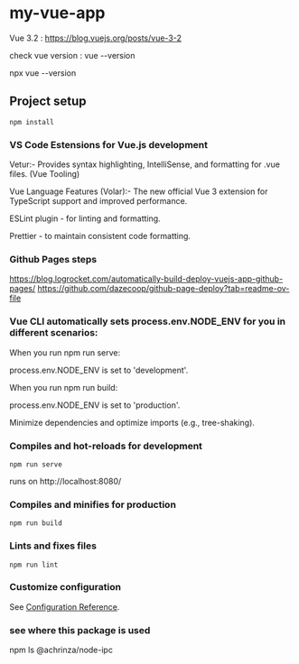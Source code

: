 # my-vue-app
Vue 3.2 : https://blog.vuejs.org/posts/vue-3-2

check vue version : vue --version

npx vue --version  

## Project setup
```
npm install
```
### VS Code Estensions for Vue.js development
Vetur:- Provides syntax highlighting, IntelliSense, and formatting for .vue files. (Vue Tooling)

Vue Language Features (Volar):- The new official Vue 3 extension for TypeScript support and improved performance.

ESLint plugin - for linting and formatting.

Prettier - to maintain consistent code formatting.
### Github Pages steps
https://blog.logrocket.com/automatically-build-deploy-vuejs-app-github-pages/
https://github.com/dazecoop/github-page-deploy?tab=readme-ov-file

###  Vue CLI automatically sets process.env.NODE_ENV for you in different scenarios:

When you run npm run serve:

process.env.NODE_ENV is set to 'development'.

When you run npm run build:

process.env.NODE_ENV is set to 'production'.

Minimize dependencies and optimize imports (e.g., tree-shaking).

### Compiles and hot-reloads for development
```
npm run serve
```
runs on http://localhost:8080/
### Compiles and minifies for production
```
npm run build
```

### Lints and fixes files
```
npm run lint
```

### Customize configuration
See [Configuration Reference](https://cli.vuejs.org/config/).

### see where this package is used
npm ls @achrinza/node-ipc
